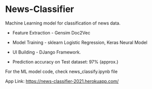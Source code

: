 # News-Classifier
Machine Learning model for classification of news data.

- Feature Extraction - Gensim Doc2Vec

- Model Training - sklearn Logistic Regression, Keras Neural Model

- UI Building - DJango Framework.

- Prediction accuracy on Test dataset: 97% (approx.)

For the ML model code, check news_classify.ipynb file

App Link: https://news-classifier-2021.herokuapp.com/
